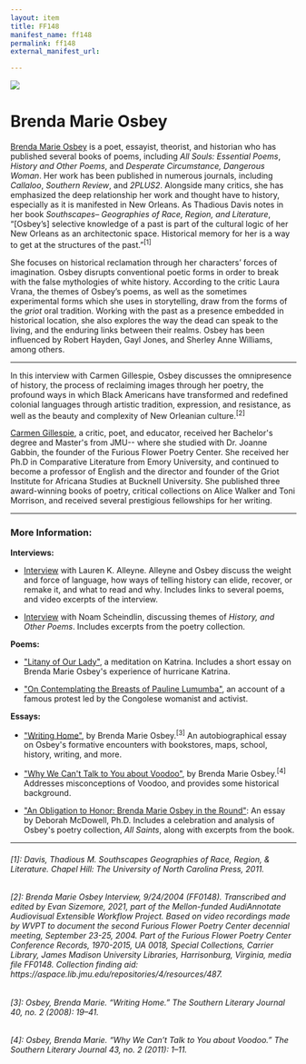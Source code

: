 ```yaml
---
layout: item
title: FF148
manifest_name: ff148
permalink: ff148
external_manifest_url: 

---
```

<!-- Add an essay or interpretive material below this line,
using HTML or markdown.  Do not modify this file above this line -->
<head>
<link rel='stylesheet' href='FF148Stylesheet'/>
</head>
  <img src="https://furiousflower.org/wp-content/uploads/2019/04/osbey-profile.png">
  <h1>Brenda Marie Osbey</h1>
    <p><a href=https://www.osbeynola.com>Brenda Marie Osbey</a> is a poet, essayist, theorist, and historian who has published several books of poems, including <i>All Souls: Essential Poems</i>, <i>History and Other Poems</i>, and <i>Desperate Circumstance, Dangerous Woman</i>. Her work has been published in numerous journals, including <i>Callaloo</i>, <i>Southern Review</i>, and <i>2PLUS2</i>. Alongside many critics, she has emphasized the deep relationship her work and thought have to history, especially as it is manifested in New Orleans. As Thadious Davis notes in her book <i>Southscapes– Geographies of Race, Region, and Literature</i>, “[Osbey’s] selective knowledge of a past is part of the cultural logic of her New Orleans as an architectonic space. Historical memory for her is a way to get at the structures of the past.”<sup>[1]</sup></p>
    <p>She focuses on historical reclamation through her characters’ forces of imagination. Osbey disrupts conventional poetic forms in order to break with the false mythologies of white history.  According to the critic Laura Vrana, the themes of Osbey’s poems, as well as the sometimes experimental forms which she uses in storytelling, draw from the forms of the <i>griot</i> oral tradition. Working with the past as a presence embedded in historical location, she also explores the way the dead can speak to the living, and the enduring links between their realms. Osbey has been influenced by Robert Hayden, Gayl Jones, and Sherley Anne Williams, among others.</p>
<hr/>
<p>In this interview with Carmen Gillespie, Osbey discusses the omnipresence of history, the process of reclaiming images through her poetry, the profound ways in which Black Americans have transformed and redefined colonial languages through artistic tradition, expression, and resistance, as well as the beauty and complexity of New Orleanian culture.<sup>[2]</sup></p>
<p><a href=https://cavecanempoets.org/poetstour/carmen-gillespie>Carmen Gillespie</a>, a critic, poet, and educator, received her Bachelor's degree and Master's from JMU-- where she studied with Dr. Joanne Gabbin, the founder of the Furious Flower Poetry Center. She received her Ph.D in Comparative Literature from Emory University, and continued to become a professor of English and the director and founder of the Griot Institute for Africana Studies at Bucknell University. She published three award-winning books of poetry, critical collections on Alice Walker and Toni Morrison, and received several prestigious fellowships for her writing.</p>
<hr>
<h3>More Information:</h3>
<b>Interviews:</b>
<ul><li><a href=https://fightandfiddle.com/issues/brenda-marie-osbey>Interview</a> with Lauren K. Alleyne. Alleyne and Osbey discuss the weight and force of language, how ways of telling history can elide, recover, or remake it, and what to read and why. Includes links to several poems, and video excerpts of the interview.</li></ul>
<ul><li><a href=http://kalamu.com/neogriot/2013/10/16/interview-brenda-marie-osbey-the-poem-as-history>Interview</a> with Noam Scheindlin, discussing themes of <i>History, and Other Poems</i>. Includes excerpts from the poetry collection.</li></ul>
<b>Poems:</b>
<ul><li><a href=https://poetrysociety.org/features/remembering-katrina/brenda-marie-osbey>"Litany of Our Lady"</a>, a meditation on Katrina. Includes a short essay on Brenda Marie Osbey's experience of hurricane Katrina.</li></ul>
<ul><li><a href=https://poets.org/poem/contemplating-breasts-pauline-lumumba>"On Contemplating the Breasts of Pauline Lumumba"</a>, an account of a famous protest led by the Congolese womanist and activist.</li></ul>
<b>Essays:</b>
<ul><li><a href=https://www.jstor.org/stable/20077905>"Writing Home"</a>, by Brenda Marie Osbey.<sup>[3]</sup> An autobiographical essay on Osbey's formative encounters with bookstores, maps, school, history, writing, and more.</li></ul>
<ul><li><a href= https://www.jstor.org/stable/23208853>"Why We Can't Talk to You about Voodoo"</a>, by Brenda Marie Osbey.<sup>[4]</sup> Addresses misconceptions of Voodoo, and provides some historical background.</li></ul>
<ul><li><a href=https://fightandfiddle.com/2021/01/31/osbey-essay>"An Obligation to Honor: Brenda Marie Osbey in the Round"</a>: An essay by Deborah McDowell, Ph.D. Includes a celebration and analysis of Osbey's poetry collection, <i>All Saints</i>, along with excerpts from the book.</li></ul>


<hr>
<h6>[1]: Davis, Thadious M. <i>Southscapes Geographies of Race, Region, & Literature.</i> Chapel Hill: The University of North Carolina Press, 2011.
</h6>
<h6>[2]: Brenda Marie Osbey Interview, 9/24/2004 (FF0148). Transcribed and edited by Evan Sizemore, 2021, part of the Mellon-funded AudiAnnotate Audiovisual Extensible Workflow Project. Based on video recordings made by WVPT to document the second Furious Flower Poetry Center decennial meeting, September 23-25, 2004. Part of the Furious Flower Poetry Center Conference Records, 1970-2015, UA 0018, Special Collections, Carrier Library, James Madison University Libraries, Harrisonburg, Virginia, media file FF0148. Collection finding aid: https://aspace.lib.jmu.edu/repositories/4/resources/487.</h6>
<h6>[3]: Osbey, Brenda Marie. “Writing Home.” The Southern Literary Journal 40, no. 2 (2008): 19–41.</h6>
<h6>[4]: Osbey, Brenda Marie. “Why We Can’t Talk to You about Voodoo.” The Southern Literary Journal 43, no. 2 (2011): 1–11.</h6>
  
